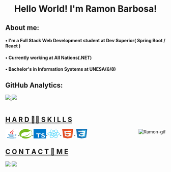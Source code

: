 <h1 align="center">Hello World! I'm Ramon Barbosa!</h1>
<h2>About me: </h2> 

<h4> • I'm a Full Stack Web Development student at Dev Superior( Spring Boot / React )</h4>
<h4> • Currently working at All Nations(.NET)</h4>
<h4> • Bachelor's in Information Systems at UNESA(6/8)</h4>

<h2>GitHub Analytics: </h2>
<div>
  <a href="https://github.com/ramonfbarbosa">
  <img height="160em" src="https://github-readme-stats.vercel.app/api?username=ramonfbarbosa&show_icons=true&theme=dracula&include_all_commits=true&count_private=true"/>
  <img height="160em" src="https://github-readme-stats.vercel.app/api/top-langs/?username=ramonfbarbosa&layout=compact&langs_count=7&theme=dracula"/>
</div>

<div style="display: inline_block"><br>
  <h2>H A R D 💪🏽 S K I L L S</H2>
    <img align="center" alt="Ramon-Java" height="30" width="40" src="https://raw.githubusercontent.com/devicons/devicon/master/icons/java/java-original.svg">
    <img align="center" alt="Ramon-Spring" height="30" width="40" src="https://raw.githubusercontent.com/devicons/devicon/master/icons/spring/spring-original.svg">
    <img align="center" alt="Ramon-Ts" height="30" width="40" src="https://raw.githubusercontent.com/devicons/devicon/master/icons/typescript/typescript-plain.svg">
    <img align="center" alt="Ramon-React" height="30" width="40" src="https://raw.githubusercontent.com/devicons/devicon/master/icons/react/react-original.svg">
    <img align="center" alt="Ramon-HTML" height="30" width="40" src="https://raw.githubusercontent.com/devicons/devicon/master/icons/html5/html5-original.svg">
    <img align="center" alt="Ramon-CSS" height="30" width="40" src="https://raw.githubusercontent.com/devicons/devicon/master/icons/css3/css3-original.svg">
    <img align="right" alt="Ramon-gif" src="https://pa1.narvii.com/6335/64478afd1e93c8b94effc49c9d25f09c4e60b009_128.gif">
</div>
 
<div> 
  <h2>C O N T A C T 📱 M E</h2>
  <a href = "mailto:ramonmfb777@gmail.com"><img src="https://img.shields.io/badge/Gmail-D14836?style=for-the-badge&logo=gmail&logoColor=white" target="_blank"></a>
  <a href="https://www.linkedin.com/in/ramonfbarbosa" target="_blank"><img src="https://img.shields.io/badge/-LinkedIn-%230077B5?style=for-the-badge&logo=linkedin&logoColor=white" target="_blank"></a> 
 
</div>
